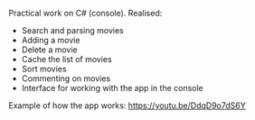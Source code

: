 Practical work on C# (console).
Realised:
- Search and parsing movies
- Adding a movie
- Delete a movie
- Cache the list of movies
- Sort movies
- Commenting on movies
- Interface for working with the app in the console

Example of how the app works: https://youtu.be/DdqD9o7dS6Y
